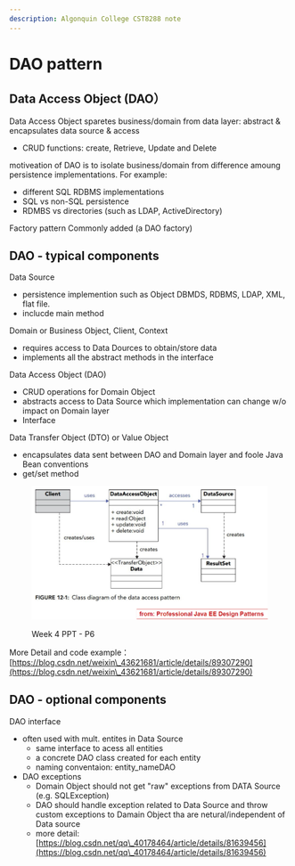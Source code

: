 ```yaml
---
description: Algonquin College CST8288 note
---
```


# DAO pattern

## Data Access Object (DAO）

Data Access Object sparetes business/domain from data layer: abstract & encapsulates data source & access

* CRUD functions: create, Retrieve, Update and Delete

motiveation of DAO is to isolate business/domain from difference amoung persistence implementations. For example:

* different SQL RDBMS implementations
* SQL vs non-SQL persistence
* RDMBS vs directories (such as LDAP, ActiveDirectory)

Factory pattern Commonly added (a DAO factory)

## DAO - typical components

Data Source&#x20;

* persistence implemention such as Object DBMDS, RDBMS, LDAP, XML, flat file.
* inclucde main method

Domain or Business Object, Client, Context

* requires access to Data Dources to obtain/store data
* implements all the abstract methods in the interface

Data Access Object (DAO)

* CRUD operations for Domain Object
* abstracts access to Data Source which implementation can change w/o impact on Domain layer
* Interface

Data Transfer Object (DTO) or Value Object

* encapsulates data sent between DAO and Domain layer and foole Java Bean conventions&#x20;
* get/set method

<figure><img src=".gitbook/assets/image.png" alt=""><figcaption><p>Week 4 PPT - P6</p></figcaption></figure>

More Detail and code example：[https://blog.csdn.net/weixin\_43621681/article/details/89307290](https://blog.csdn.net/weixin\_43621681/article/details/89307290)

## DAO - optional components

DAO interface

* often used with  mult. entites in Data Source
  * same interface to acess all entities
  * a concrete DAO class created for each entity
  * naming conventaion: entity\_nameDAO
* DAO exceptions
  * Domain Object should not get "raw" exceptions from DATA Source (e.g. SQLException)
  * DAO should handle exception related to Data Source and throw custom exceptions to Damain Object tha are netural/independent of Data source
  * more detail: [https://blog.csdn.net/qq\_40178464/article/details/81639456](https://blog.csdn.net/qq\_40178464/article/details/81639456)






